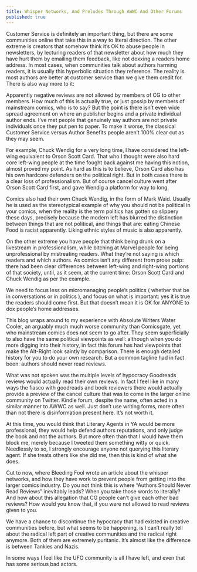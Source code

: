 ```yaml
---
title: Whisper Networks, And Preludes Through AWWC And Other Forums
published: true
---
```

Customer Service is definitely an important thing, but there are some communities online that take this in a way to literal direction. The other extreme is creators that somehow think it’s OK to abuse people in newsletters, by lecturing readers of that newsletter about how much they have hurt them by emailing them feedback, like not doxxing a readers home address. In most cases, when communities talk about authors harming readers, it is usually this hyperbolic situation they reference. The reality is most authors are better at customer service than we give them credit for. There is also way more to it:

Apparently negative reviews are not allowed by members of CG to other members. How much of this is actually true, or just gossip by members of mainstream comics, who is to say? But the point is there isn’t even wide spread agreement on where an publisher begins and a private individual author ends. I’ve met people that genuinely say authors are not private individuals once they put pen to paper. To make it worse, the classical Customer Service versus Author Benefits people aren’t 100% clear cut as they may seem.

For example, Chuck Wendig for a very long time, I have considered the left-wing equivalent to Orson Scott Card. That who I thought were also hard core left-wing people at the time fought back against me having this notion, almost proved my point. As hard as this is to believe, Orson Card also has his own hardcore defenders on the political right. But in both cases there is a clear loss of professionalism. But of course cancel culture went after Orson Scott Card first, and gave Wendig a platform for way to long.

Comics also had their own Chuck Wendig, in the form of Mark Waid. Usually he is used as the stereotypical example of why you should not be political in your comics, when the reality is the term politics has gotten so slippery these days, precisely because the modern left has blurred the distinction between things that are not political, and things that are: eating Chinese Food is racist apparently. Liking ethnic styles of music is also apparently.

On the other extreme you have people that think being drunk on a livestream in professionalism, while bitching at Marvel people for being unprofessional by mistreating readers. What they’re not saying is which readers and which authors. As comics isn’t any different from prose pulp: there had been clear differences between left-wing and right-wing portions of that society, until, as it seem, at the current time: Orson Scott Card and Chuck Wendig as per the example.

We need to focus less on micromanaging people’s politics ( whether that be in conversations or in politics ), and focus on what is important: yes it is true the readers should come first. But that doesn’t mean it is OK for ANYONE to dox people’s home addresses.

This blog wraps around to my experience with Absolute Writers Water Cooler, an arguably much much worse community than Comicsgate, yet who mainstream comics does not seem to go after. They seem superficially to also have the same political viewpoints as well: although when you do more digging into their history, in fact this forum has had viewpoints that make the Alt-Right look saintly by comparison. There is enough detailed history for you to do your own research. But a common tagline had in fact been: authors should never read reviews.

What was not spoken was the multiple levels of hypocracy Goodreads reviews would actually read their own reviews. In fact I feel like in many ways the fiasco with goodreads and book reviewers there would actually provide a preview of the cancel culture that was to come in the larger online community on Twitter. Kindle forum, despite the name, often acted in a similar manner to AWWC as well. Just don’t use writing forms, more often than not there is disinformation present here. It’s not worth it.

At this time, you would think that Literary Agents in YA would be more professional, they would help defend authors reputations, and only judge the book and not the authors. But more often than that I would have them block me, merely because I tweeted them something witty or quick. Needlessly to so, I strongly encourage anyone not querying this literary agent. If she treats others like she did me, then this is kind of what she does.

Cut to now, where Bleeding Fool wrote an article about the whisper networks, and how they have work to prevent people from getting into the larger comics industry. Do you not think this is where “Authors Should Never Read Reviews” inevitably leads? When you take those words to literally? And how about this allegation that CG people can’t give each other bad reviews? How would you know that, if you were not allowed to read reviews given to you.

We have a chance to discontinue the hypocracy that had existed in creative communities before, but what seems to be happening, is I can’t really tell about the radical left part of creative communities and the radical right anymore. Both of them are extremely puritanic. It’s almost like the difference is between Tankies and Nazis.

In some ways I feel like the UFO community is all I have left, and even that has some serious bad actors.
